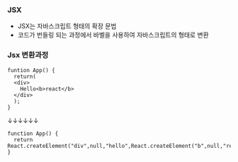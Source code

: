 ### JSX
+ JSX는 자바스크립트 형태의 확장 문법
+ 코드가 번들링 되는 과정에서 바벨을 사용하여 자바스크립트의 형태로 변환

### Jsx 변환과정
```
funtion App() {
  return(
  <div>
    Hello<b>react</b>
  </div>
  );
}
```
↓↓↓↓↓↓
```
function App() {
  return React.createElement("div",null,"hello",React.createElement("b",null,"react"));
}
```





















